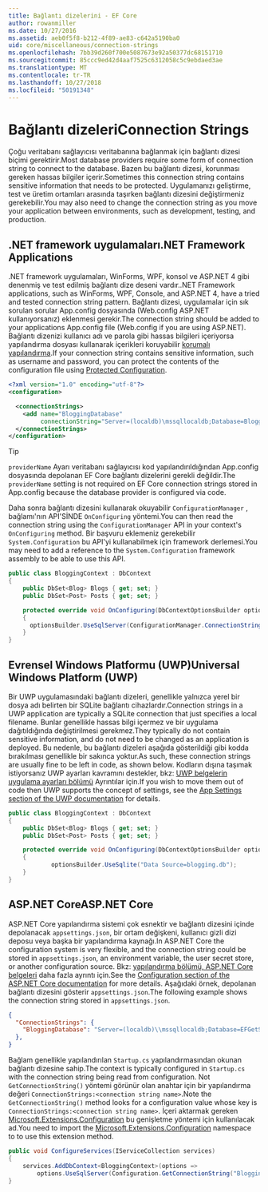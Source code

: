 ```yaml
---
title: Bağlantı dizelerini - EF Core
author: rowanmiller
ms.date: 10/27/2016
ms.assetid: aeb0f5f8-b212-4f89-ae83-c642a5190ba0
uid: core/miscellaneous/connection-strings
ms.openlocfilehash: 7bb39d260f700e5087673e92a50377dc68151710
ms.sourcegitcommit: 85ccc9ed42d4aaf7525c6312058c5c9ebdaed3ae
ms.translationtype: MT
ms.contentlocale: tr-TR
ms.lasthandoff: 10/27/2018
ms.locfileid: "50191348"
---
```

# <a name="connection-strings"></a><span data-ttu-id="e3220-102">Bağlantı dizeleri</span><span class="sxs-lookup"><span data-stu-id="e3220-102">Connection Strings</span></span>

<span data-ttu-id="e3220-103">Çoğu veritabanı sağlayıcısı veritabanına bağlanmak için bağlantı dizesi biçimi gerektirir.</span><span class="sxs-lookup"><span data-stu-id="e3220-103">Most database providers require some form of connection string to connect to the database.</span></span> <span data-ttu-id="e3220-104">Bazen bu bağlantı dizesi, korunması gereken hassas bilgiler içerir.</span><span class="sxs-lookup"><span data-stu-id="e3220-104">Sometimes this connection string contains sensitive information that needs to be protected.</span></span> <span data-ttu-id="e3220-105">Uygulamanızı geliştirme, test ve üretim ortamları arasında taşırken bağlantı dizesini değiştirmeniz gerekebilir.</span><span class="sxs-lookup"><span data-stu-id="e3220-105">You may also need to change the connection string as you move your application between environments, such as development, testing, and production.</span></span>

## <a name="net-framework-applications"></a><span data-ttu-id="e3220-106">.NET framework uygulamaları</span><span class="sxs-lookup"><span data-stu-id="e3220-106">.NET Framework Applications</span></span>

<span data-ttu-id="e3220-107">.NET framework uygulamaları, WinForms, WPF, konsol ve ASP.NET 4 gibi denenmiş ve test edilmiş bağlantı dize deseni vardır.</span><span class="sxs-lookup"><span data-stu-id="e3220-107">.NET Framework applications, such as WinForms, WPF, Console, and ASP.NET 4, have a tried and tested connection string pattern.</span></span> <span data-ttu-id="e3220-108">Bağlantı dizesi, uygulamalar için sık sorulan sorular App.config dosyasında (Web.config ASP.NET kullanıyorsanız) eklenmesi gerekir.</span><span class="sxs-lookup"><span data-stu-id="e3220-108">The connection string should be added to your applications App.config file (Web.config if you are using ASP.NET).</span></span> <span data-ttu-id="e3220-109">Bağlantı dizenizi kullanıcı adı ve parola gibi hassas bilgileri içeriyorsa yapılandırma dosyası kullanarak içerikleri koruyabilir [korumalı yapılandırma](https://docs.microsoft.com/dotnet/framework/data/adonet/connection-strings-and-configuration-files#encrypting-configuration-file-sections-using-protected-configuration).</span><span class="sxs-lookup"><span data-stu-id="e3220-109">If your connection string contains sensitive information, such as username and password, you can protect the contents of the configuration file using [Protected Configuration](https://docs.microsoft.com/dotnet/framework/data/adonet/connection-strings-and-configuration-files#encrypting-configuration-file-sections-using-protected-configuration).</span></span>

``` xml
<?xml version="1.0" encoding="utf-8"?>
<configuration>

  <connectionStrings>
    <add name="BloggingDatabase"
         connectionString="Server=(localdb)\mssqllocaldb;Database=Blogging;Trusted_Connection=True;" />
  </connectionStrings>
</configuration>
```

> [!TIP]  
> <span data-ttu-id="e3220-110">`providerName` Ayarı veritabanı sağlayıcısı kod yapılandırıldığından App.config dosyasında depolanan EF Core bağlantı dizelerini gerekli değildir.</span><span class="sxs-lookup"><span data-stu-id="e3220-110">The `providerName` setting is not required on EF Core connection strings stored in App.config because the database provider is configured via code.</span></span>

<span data-ttu-id="e3220-111">Daha sonra bağlantı dizesini kullanarak okuyabilir `ConfigurationManager` , bağlamı'nın API'SİNDE `OnConfiguring` yöntemi.</span><span class="sxs-lookup"><span data-stu-id="e3220-111">You can then read the connection string using the `ConfigurationManager` API in your context's `OnConfiguring` method.</span></span> <span data-ttu-id="e3220-112">Bir başvuru eklemeniz gerekebilir `System.Configuration` bu API'yi kullanabilmek için framework derlemesi.</span><span class="sxs-lookup"><span data-stu-id="e3220-112">You may need to add a reference to the `System.Configuration` framework assembly to be able to use this API.</span></span>

``` csharp
public class BloggingContext : DbContext
{
    public DbSet<Blog> Blogs { get; set; }
    public DbSet<Post> Posts { get; set; }

    protected override void OnConfiguring(DbContextOptionsBuilder optionsBuilder)
    {
      optionsBuilder.UseSqlServer(ConfigurationManager.ConnectionStrings["BloggingDatabase"].ConnectionString);
    }
}
```

## <a name="universal-windows-platform-uwp"></a><span data-ttu-id="e3220-113">Evrensel Windows Platformu (UWP)</span><span class="sxs-lookup"><span data-stu-id="e3220-113">Universal Windows Platform (UWP)</span></span>

<span data-ttu-id="e3220-114">Bir UWP uygulamasındaki bağlantı dizeleri, genellikle yalnızca yerel bir dosya adı belirten bir SQLite bağlantı cihazlardır.</span><span class="sxs-lookup"><span data-stu-id="e3220-114">Connection strings in a UWP application are typically a SQLite connection that just specifies a local filename.</span></span> <span data-ttu-id="e3220-115">Bunlar genellikle hassas bilgi içermez ve bir uygulama dağıtıldığında değiştirilmesi gerekmez.</span><span class="sxs-lookup"><span data-stu-id="e3220-115">They typically do not contain sensitive information, and do not need to be changed as an application is deployed.</span></span> <span data-ttu-id="e3220-116">Bu nedenle, bu bağlantı dizeleri aşağıda gösterildiği gibi kodda bırakılması genellikle bir sakınca yoktur.</span><span class="sxs-lookup"><span data-stu-id="e3220-116">As such, these connection strings are usually fine to be left in code, as shown below.</span></span> <span data-ttu-id="e3220-117">Kodların dışına taşımak istiyorsanız UWP ayarları kavramını destekler, bkz: [UWP belgelerin uygulama ayarları bölümü](https://docs.microsoft.com/windows/uwp/app-settings/store-and-retrieve-app-data) Ayrıntılar için.</span><span class="sxs-lookup"><span data-stu-id="e3220-117">If you wish to move them out of code then UWP supports the concept of settings, see the [App Settings section of the UWP documentation](https://docs.microsoft.com/windows/uwp/app-settings/store-and-retrieve-app-data) for details.</span></span>

``` csharp
public class BloggingContext : DbContext
{
    public DbSet<Blog> Blogs { get; set; }
    public DbSet<Post> Posts { get; set; }

    protected override void OnConfiguring(DbContextOptionsBuilder optionsBuilder)
    {
            optionsBuilder.UseSqlite("Data Source=blogging.db");
    }
}
```

## <a name="aspnet-core"></a><span data-ttu-id="e3220-118">ASP.NET Core</span><span class="sxs-lookup"><span data-stu-id="e3220-118">ASP.NET Core</span></span>

<span data-ttu-id="e3220-119">ASP.NET Core yapılandırma sistemi çok esnektir ve bağlantı dizesini içinde depolanacak `appsettings.json`, bir ortam değişkeni, kullanıcı gizli dizi deposu veya başka bir yapılandırma kaynağı.</span><span class="sxs-lookup"><span data-stu-id="e3220-119">In ASP.NET Core the configuration system is very flexible, and the connection string could be stored in `appsettings.json`, an environment variable, the user secret store, or another configuration source.</span></span> <span data-ttu-id="e3220-120">Bkz: [yapılandırma bölümü, ASP.NET Core belgeleri](https://docs.asp.net/en/latest/fundamentals/configuration.html) daha fazla ayrıntı için.</span><span class="sxs-lookup"><span data-stu-id="e3220-120">See the [Configuration section of the ASP.NET Core documentation](https://docs.asp.net/en/latest/fundamentals/configuration.html) for more details.</span></span> <span data-ttu-id="e3220-121">Aşağıdaki örnek, depolanan bağlantı dizesini gösterir `appsettings.json`.</span><span class="sxs-lookup"><span data-stu-id="e3220-121">The following example shows the connection string stored in `appsettings.json`.</span></span>

``` json
{
  "ConnectionStrings": {
    "BloggingDatabase": "Server=(localdb)\\mssqllocaldb;Database=EFGetStarted.ConsoleApp.NewDb;Trusted_Connection=True;"
  },
}
```

<span data-ttu-id="e3220-122">Bağlam genellikle yapılandırılan `Startup.cs` yapılandırmasından okunan bağlantı dizesine sahip.</span><span class="sxs-lookup"><span data-stu-id="e3220-122">The context is typically configured in `Startup.cs` with the connection string being read from configuration.</span></span> <span data-ttu-id="e3220-123">Not `GetConnectionString()` yöntemi görünür olan anahtar için bir yapılandırma değeri `ConnectionStrings:<connection string name>`.</span><span class="sxs-lookup"><span data-stu-id="e3220-123">Note the `GetConnectionString()` method looks for a configuration value whose key is `ConnectionStrings:<connection string name>`.</span></span> <span data-ttu-id="e3220-124">İçeri aktarmak gereken [Microsoft.Extensions.Configuration](https://docs.microsoft.com/dotnet/api/microsoft.extensions.configuration) bu genişletme yöntemi için kullanılacak ad.</span><span class="sxs-lookup"><span data-stu-id="e3220-124">You need to import the [Microsoft.Extensions.Configuration](https://docs.microsoft.com/dotnet/api/microsoft.extensions.configuration) namespace to to use this extension method.</span></span>

``` csharp
public void ConfigureServices(IServiceCollection services)
{
    services.AddDbContext<BloggingContext>(options =>
        options.UseSqlServer(Configuration.GetConnectionString("BloggingDatabase")));
}
```
